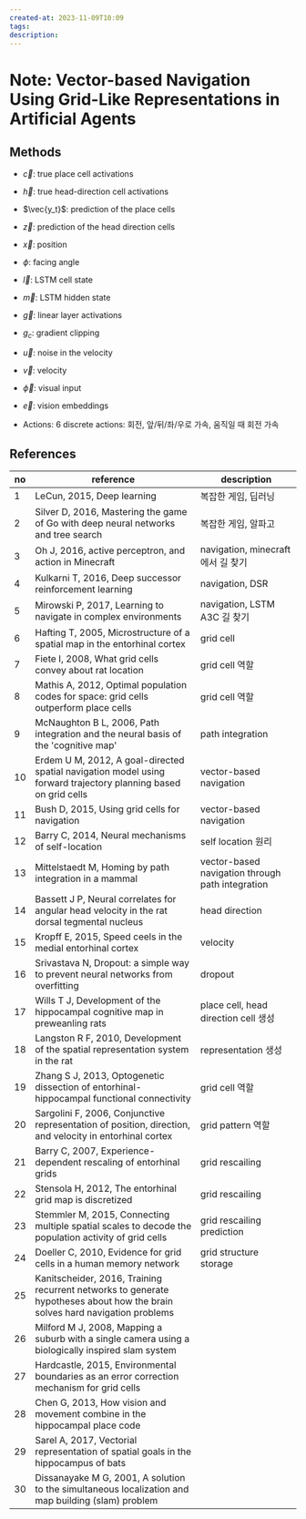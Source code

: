 ```yaml
---
created-at: 2023-11-09T10:09
tags: 
description:
---
```

# Note: Vector-based Navigation Using Grid-Like Representations in Artificial Agents

## Methods
- $\vec{c}$: true place cell activations
- $\vec{h}$: true head-direction cell activations
- $\vec{y_t}$: prediction of the place cells
- $\vec{z}$: prediction of the head direction cells
- $\vec{x}$: position
- $\phi$: facing angle
- $\vec{l}$: LSTM cell state
- $\vec{m}$: LSTM hidden state
- $\vec{g}$: linear layer activations
- $g_c$: gradient clipping
- $\vec{u}$: noise in the velocity
- $\vec{v}$: velocity
- $\vec{\phi}$: visual input
- $\vec{e}$: vision embeddings

- Actions: 6 discrete actions: 회전, 앞/뒤/좌/우로 가속, 움직일 때 회전 가속
## References
| no  | reference                                                                                                                   | description                                      |
| --- | --------------------------------------------------------------------------------------------------------------------------- | ------------------------------------------------ |
| 1   | LeCun, 2015, Deep learning                                                                                                  | 복잡한 게임, 딥러닝                              |
| 2   | Silver D, 2016, Mastering the game of Go with deep neural networks and tree search                                          | 복잡한 게임, 알파고                              |
| 3   | Oh J, 2016, active perceptron, and action in Minecraft                                                                      | navigation, minecraft에서 길 찾기                |
| 4   | Kulkarni T, 2016, Deep successor reinforcement learning                                                                     | navigation, DSR                                  |
| 5   | Mirowski P, 2017, Learning to navigate in complex environments                                                              | navigation, LSTM A3C 길 찾기                     |
| 6   | Hafting T, 2005, Microstructure of a spatial map in the entorhinal cortex                                                   | grid cell                                        |
| 7   | Fiete I, 2008, What grid cells convey about rat location                                                                    | grid cell 역할                                   |
| 8   | Mathis A, 2012, Optimal population codes for space: grid cells outperform place cells                                       | grid cell 역할                                   |
| 9   | McNaughton B L, 2006, Path integration and the neural basis of the 'cognitive map'                                          | path integration                                 |
| 10  | Erdem U M, 2012, A goal-directed spatial navigation model using forward trajectory planning based on grid cells             | vector-based navigation                          |
| 11  | Bush D, 2015, Using grid cells for navigation                                                                               | vector-based navigation                          |
| 12  | Barry C, 2014, Neural mechanisms of self-location                                                                           | self location 원리                               |
| 13  | Mittelstaedt M, Homing by path integration in a mammal                                                                      | vector-based navigation through path integration |
| 14  | Bassett J P, Neural correlates for angular head velocity in the rat dorsal tegmental nucleus                                | head direction                                   |
| 15  | Kropff E, 2015, Speed ceels in the medial entorhinal cortex                                                                 | velocity                                         |
| 16  | Srivastava N, Dropout: a simple way to prevent neural networks from overfitting                                             | dropout                                          |
| 17  | Wills T J, Development of the hippocampal cognitive map in preweanling rats                                                 | place cell, head direction cell 생성             |
| 18  | Langston R F, 2010, Development of the spatial representation system in the rat                                             | representation 생성                              |
| 19  | Zhang S J, 2013, Optogenetic dissection of entorhinal-hippocampal functional connectivity                                   | grid cell 역할                                   |
| 20  | Sargolini F, 2006, Conjunctive representation of position, direction, and velocity in entorhinal cortex                     | grid pattern 역할                                |
| 21  | Barry C, 2007, Experience-dependent rescaling of entorhinal grids                                                           | grid rescailing                                  |
| 22  | Stensola H, 2012, The entorhinal grid map is discretized                                                                    | grid rescailing                                  |
| 23  | Stemmler M, 2015, Connecting multiple spatial scales to decode the population activity of grid cells                        | grid rescailing prediction                       |
| 24  | Doeller C, 2010, Evidence for grid cells in a human memory network                                                          |   grid structure storage                                               |
| 25  | Kanitscheider, 2016, Training recurrent networks to generate hypotheses about how the brain solves hard navigation problems |                                                  |
| 26  | Milford M J, 2008, Mapping a suburb with a single camera using a biologically inspired slam system                          |                                                  |
| 27  | Hardcastle, 2015, Environmental boundaries as an error correction mechanism for grid cells                                  |                                                  |
| 28  | Chen G, 2013, How vision and movement combine in the hippocampal place code                                                 |                                                  |
| 29  | Sarel A, 2017, Vectorial representation of spatial goals in the hippocampus of bats                                         |                                                  |
| 30  | Dissanayake M G, 2001, A solution to the simultaneous localization and map building (slam) problem                          |                                                  |

